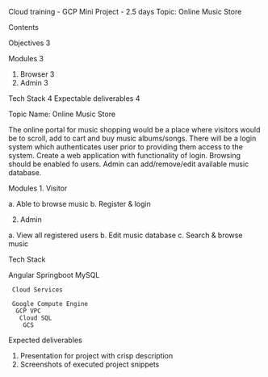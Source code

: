Cloud training - GCP 
Mini Project - 2.5 days
 Topic: Online Music Store

Contents 

Objectives 3 

Modules 3

1. Browser 3 
2. Admin 3 

Tech Stack 4 
Expectable deliverables 4

Topic Name: Online Music Store

 The online portal for music shopping would be a place where visitors would be to scroll, add to cart and buy music albums/songs. There will be a login system which authenticates user prior to providing them access to the system. Create a web application with functionality of login. Browsing should be enabled fo users. Admin can add/remove/edit available music database.

 Modules 1. Visitor 

 a. Able to browse music
  b. Register & login 

  2. Admin 

  a. View all registered users 
  b. Edit music database 
  c. Search & browse music 

  Tech Stack

   Angular
    Springboot
     MySQL 
     
     Cloud Services

     Google Compute Engine
      GCP VPC
       Cloud SQL
        GCS

Expected deliverables

 1. Presentation for project with crisp description
  2. Screenshots of executed project snippets